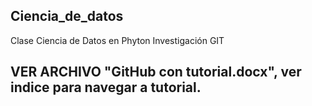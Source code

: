 ## Ciencia_de_datos
Clase Ciencia de Datos en Phyton
Investigación GIT
## VER ARCHIVO "GitHub con tutorial.docx", ver indice para navegar a tutorial.
